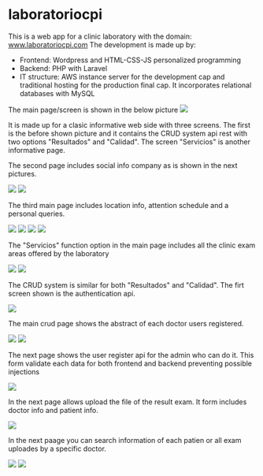 # laboratoriocpi

This is a web app for a clinic laboratory with the domain: www.laboratoriocpi.com
The development is made up by:
  - Frontend: Wordpress and HTML-CSS-JS personalized programming
  - Backend: PHP with Laravel
  - IT structure: AWS instance server for the development cap and traditional hosting for the production final cap. It incorporates relational databases with MySQL

The main page/screen is shown in the below picture
![](Galeria/Screenshot1.png)


It is made up for a clasic informative web side with three screens. The first is the before shown picture and it contains the CRUD system api rest with two options "Resultados" and "Calidad". The screen "Servicios" is another informative page.

The second page includes social info company as is shown in the next pictures.

![](Galeria/Screenshot2.png)
![](Galeria/Screenshot3.png)

The third main page includes location info, attention schedule and a personal queries.

![](Galeria/Screenshot4.png)
![](Galeria/Screenshot5.png)
![](Galeria/Screenshot6.png)
![](Galeria/Screenshot7.png)

The "Servicios" function option in the main page includes all the clinic exam areas offered by the laboratory

![](Galeria/Screenshot8.png)
![](Galeria/Screenshot9.png)



The CRUD system is similar for both "Resultados" and "Calidad". The firt screen shown is the authentication api.

![](Galeria/Screenshot10.png)

The main crud page shows the abstract of each doctor users registered.

![](Galeria/Screenshot11.png)
![](Galeria/Screenshot12.png)

The next page shows the user register api for the admin who can do it. This form validate each data for both frontend and backend preventing possible injections

![](Galeria/Screenshot13.png)

In the next page allows upload the file of the result exam. It form includes doctor info and patient info.

![](Galeria/Screenshot14.png)

In the next paage you can search information of each patien or all exam uploades by a specific doctor.

![](Galeria/Screenshot15.png)
![](Galeria/Screenshot16.png)



